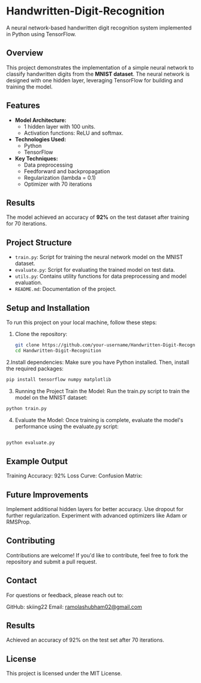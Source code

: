 # Handwritten-Digit-Recognition  
A neural network-based handwritten digit recognition system implemented in Python using TensorFlow.  

## Overview  
This project demonstrates the implementation of a simple neural network to classify handwritten digits from the **MNIST dataset**. The neural network is designed with one hidden layer, leveraging TensorFlow for building and training the model.  

## Features  
- **Model Architecture:**  
  - 1 hidden layer with 100 units.  
  - Activation functions: ReLU and softmax.  
- **Technologies Used:**  
  - Python  
  - TensorFlow  
- **Key Techniques:**  
  - Data preprocessing  
  - Feedforward and backpropagation  
  - Regularization (lambda = 0.1)  
  - Optimizer with 70 iterations  

## Results  
The model achieved an accuracy of **92%** on the test dataset after training for 70 iterations.  

## Project Structure  
- `train.py`: Script for training the neural network model on the MNIST dataset.  
- `evaluate.py`: Script for evaluating the trained model on test data.  
- `utils.py`: Contains utility functions for data preprocessing and model evaluation.  
- `README.md`: Documentation of the project.  

## Setup and Installation  
To run this project on your local machine, follow these steps:  

1. Clone the repository:  
   ```bash
   git clone https://github.com/your-username/Handwritten-Digit-Recognition.git
   cd Handwritten-Digit-Recognition
2.Install dependencies:
Make sure you have Python installed. Then, install the required packages:
```bash
pip install tensorflow numpy matplotlib
```
3. Running the Project
Train the Model:
Run the train.py script to train the model on the MNIST dataset:
```bash
python train.py
 ```
4. Evaluate the Model:
Once training is complete, evaluate the model's performance using the evaluate.py script:

```bash

python evaluate.py
```

## Example Output
Training Accuracy: 92%
Loss Curve: 
Confusion Matrix:

## Future Improvements
Implement additional hidden layers for better accuracy.
Use dropout for further regularization.
Experiment with advanced optimizers like Adam or RMSProp.

## Contributing
Contributions are welcome! If you'd like to contribute, feel free to fork the repository and submit a pull request.

## Contact
For questions or feedback, please reach out to:

GitHub: skiing22
Email: ramolashubham02@gmail.com

## Results
Achieved an accuracy of 92% on the test set after 70 iterations.

## License
This project is licensed under the MIT License.
